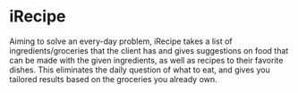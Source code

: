 # iRecipe
Aiming to solve an every-day problem, iRecipe takes a list of ingredients/groceries that the client has and gives suggestions on food that can be made with the given ingredients, as well as recipes to their favorite dishes. This eliminates the daily question of what to eat, and gives you tailored results based on the groceries you already own. 
